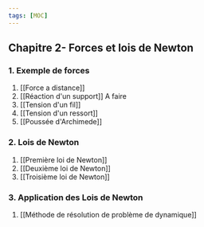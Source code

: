 ```yaml
---
tags: [MOC] 
---
```


## Chapitre 2- Forces et lois de Newton
### 1. Exemple de forces
1. [[Force a distance]]
2. [[Réaction d'un support]] A faire
3. [[Tension d'un fil]]
4. [[Tension d'un ressort]]
5. [[Poussée d'Archimede]]
### 2. Lois de Newton
1. [[Première loi de Newton]]
2. [[Deuxième loi de Newton]]
3. [[Troisième loi de Newton]]
### 3. Application des Lois de Newton
1. [[Méthode de résolution de problème de dynamique]]